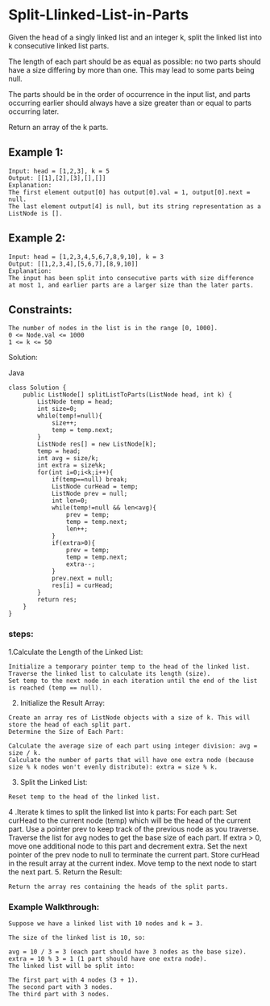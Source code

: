 # Split-Llinked-List-in-Parts

Given the head of a singly linked list and an integer k, split the linked list into k consecutive linked list parts.

The length of each part should be as equal as possible: no two parts should have a size differing by more than one.
This may lead to some parts being null.

The parts should be in the order of occurrence in the input list, and parts occurring earlier should 
always have a size greater than or equal to parts occurring later.

Return an array of the k parts.

 

## Example 1:


    Input: head = [1,2,3], k = 5
    Output: [[1],[2],[3],[],[]]
    Explanation:
    The first element output[0] has output[0].val = 1, output[0].next = null.
    The last element output[4] is null, but its string representation as a ListNode is [].
## Example 2:


    Input: head = [1,2,3,4,5,6,7,8,9,10], k = 3
    Output: [[1,2,3,4],[5,6,7],[8,9,10]]
    Explanation:
    The input has been split into consecutive parts with size difference at most 1, and earlier parts are a larger size than the later parts.
 

## Constraints:

    The number of nodes in the list is in the range [0, 1000].
    0 <= Node.val <= 1000
    1 <= k <= 50

Solution:

Java
  
    class Solution {
        public ListNode[] splitListToParts(ListNode head, int k) {
            ListNode temp = head;
            int size=0;
            while(temp!=null){
                size++;
                temp = temp.next;
            }
            ListNode res[] = new ListNode[k];
            temp = head;
            int avg = size/k;
            int extra = size%k;
            for(int i=0;i<k;i++){
                if(temp==null) break;
                ListNode curHead = temp;
                ListNode prev = null;
                int len=0;
                while(temp!=null && len<avg){
                    prev = temp;
                    temp = temp.next;
                    len++;
                }
                if(extra>0){
                    prev = temp;
                    temp = temp.next;
                    extra--;
                }
                prev.next = null; 
                res[i] = curHead; 
            }
            return res;
        }
    }

  ### steps:

  1.Calculate the Length of the Linked List:

    Initialize a temporary pointer temp to the head of the linked list.
    Traverse the linked list to calculate its length (size).
    Set temp to the next node in each iteration until the end of the list is reached (temp == null).
  2. Initialize the Result Array:

    Create an array res of ListNode objects with a size of k. This will store the head of each split part.
    Determine the Size of Each Part:
    
    Calculate the average size of each part using integer division: avg = size / k.
    Calculate the number of parts that will have one extra node (because size % k nodes won't evenly distribute): extra = size % k.
  3. Split the Linked List:

    Reset temp to the head of the linked list.
  4 .Iterate k times to split the linked list into k parts:
        For each part:
          Set curHead to the current node (temp) which will be the head of the current part.
          Use a pointer prev to keep track of the previous node as you traverse.
          Traverse the list for avg nodes to get the base size of each part.
          If extra > 0, move one additional node to this part and decrement extra.
          Set the next pointer of the prev node to null to terminate the current part.
          Store curHead in the result array at the current index.
          Move temp to the next node to start the next part.
  5. Return the Result:

    Return the array res containing the heads of the split parts.
### Example Walkthrough:
    Suppose we have a linked list with 10 nodes and k = 3.
    
    The size of the linked list is 10, so:
    
    avg = 10 / 3 = 3 (each part should have 3 nodes as the base size).
    extra = 10 % 3 = 1 (1 part should have one extra node).
    The linked list will be split into:
    
    The first part with 4 nodes (3 + 1).
    The second part with 3 nodes.
    The third part with 3 nodes.
